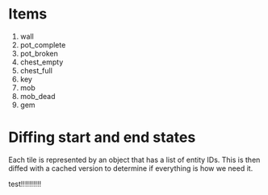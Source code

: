 # Items
1. wall
1. pot_complete
1. pot_broken
1. chest_empty
1. chest_full
1. key
1. mob
1. mob_dead
1. gem

# Diffing start and end states

Each tile is represented by an object that has a list of entity IDs. This is
 then diffed with a cached version to determine if everything is how we need it.

test!!!!!!!!!!

